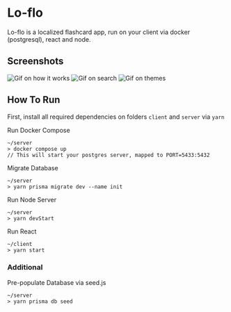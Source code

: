 # Lo-flo

Lo-flo is a localized flashcard app, run on your client via docker (postgresql), react and node.

## Screenshots
![Gif on how it works](https://i.imgur.com/xifrfrf.gif)
![Gif on search](https://i.imgur.com/8n5I516.gif)
![Gif on themes](https://i.imgur.com/GDb3n6H.gif)

## How To Run

First, install all required dependencies on folders `client` and `server` via `yarn`

Run Docker Compose
```
~/server
> docker compose up
// This will start your postgres server, mapped to PORT=5433:5432
```

Migrate Database
```
~/server
> yarn prisma migrate dev --name init
```

Run Node Server
```
~/server
> yarn devStart
```

Run React
```
~/client
> yarn start
```

### Additional

Pre-populate Database via seed.js
```
~/server
> yarn prisma db seed
```

